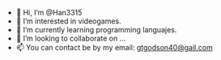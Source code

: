 - 👋 Hi, I’m @Han3315
- 👀 I’m interested in videogames.
- 🌱 I’m currently learning programming languajes.
- 💞️ I’m looking to collaborate on ...
- 📫 You can contact be by my email: gtgodson40@gail.com

<!---
Han3315/Han3315 is a ✨ special ✨ repository because its `README.md` (this file) appears on your GitHub profile.
You can click the Preview link to take a look at your changes.
--->
